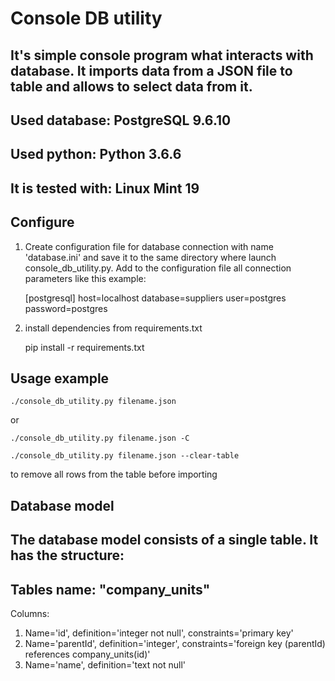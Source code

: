 
Console DB utility
===============

It's simple console program what interacts with database.
It imports data from a JSON file to table and allows to select data from it.
---------------
Used database: PostgreSQL 9.6.10
---------------
Used python: Python 3.6.6
---------------
It is tested with: Linux Mint 19
---------------


Configure
--------------

1. Create configuration file for database connection with name 'database.ini' and save it to the same directory where launch console_db_utility.py. Add to the configuration file all connection parameters like this example:

	[postgresql]
	host=localhost
	database=suppliers
	user=postgres
	password=postgres


2. install dependencies from requirements.txt

	pip install -r requirements.txt


Usage example
--------------

	./console_db_utility.py filename.json

or

	./console_db_utility.py filename.json -C

	./console_db_utility.py filename.json --clear-table
to remove all rows from the table before importing


Database model
--------------

The database model consists of a single table. It has the structure:
--------------

Tables name: "company_units"
--------------
Columns:
1. Name='id', definition='integer not null', constraints='primary key'
2. Name='parentId', definition='integer', constraints='foreign key (parentId) references company_units(id)'
3. Name='name', definition='text not null'

